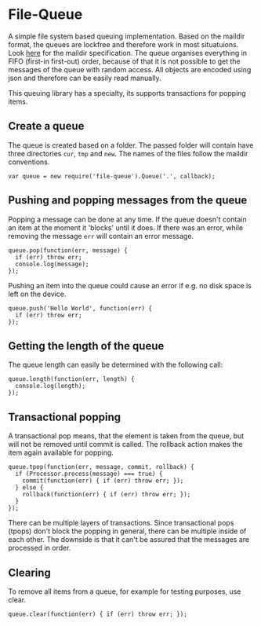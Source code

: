 # File-Queue

A simple file system based queuing implementation. Based on the maildir format,
the queues are lockfree and therefore work in most situatuions. Look
[here](http://cr.yp.to/proto/maildir.html) for the maildir specification.
The queue organises everything in FIFO (first-in first-out) order, because of
that it is not possible to get the messages of the queue with random access.
All objects are encoded using json and therefore can be easily read manually.

This queuing library has a specialty, its supports transactions for popping items.

## Create a queue

The queue is created based on a folder. The passed folder will contain have
three directories `cur`, `tmp` and `new`. The names of the files follow the 
maildir conventions.

    var queue = new require('file-queue').Queue('.', callback);

## Pushing and popping messages from the queue

Popping a message can be done at any time. If the queue doesn't contain an item at the
moment it 'blocks' until it does. If there was an error, while removing the
message `err` will contain an error message.

    queue.pop(function(err, message) {
      if (err) throw err;
      console.log(message);
    });

Pushing an item into the queue could cause an error if e.g. no disk space is
left on the device.

    queue.push('Hello World', function(err) {
      if (err) throw err;
    });

## Getting the length of the queue

The queue length can easily be determined with the following call:

    queue.length(function(err, length) {
      console.log(length);
    });

## Transactional popping

A transactional pop means, that the element is taken from the queue, but will
not be removed until commit is called. The rollback action makes the item again
available for popping.

    queue.tpop(function(err, message, commit, rollback) {
      if (Processor.process(message) === true) {
        commit(function(err) { if (err) throw err; });
      } else {
        rollback(function(err) { if (err) throw err; });
      }
    });

There can be multiple layers of transactions. Since transactional pops (tpops) don't block the popping in general, there can be multiple inside of each other.
The downside is that it can't be assured that the messages are processed in order.

## Clearing

To remove all items from a queue, for example for testing purposes, use clear.

    queue.clear(function(err) { if (err) throw err; });
